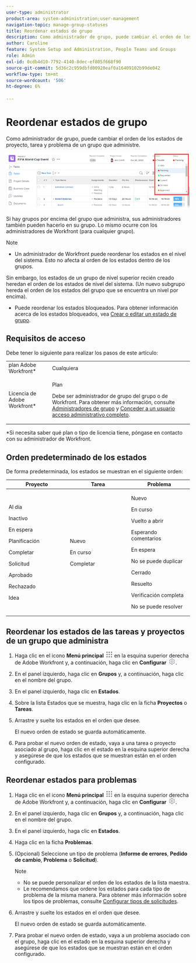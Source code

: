 ```yaml
---
user-type: administrator
product-area: system-administration;user-management
navigation-topic: manage-group-statuses
title: Reordenar estados de grupo
description: Como administrador de grupo, puede cambiar el orden de los estados de proyecto, tarea y problema de un grupo que administre.
author: Caroline
feature: System Setup and Administration, People Teams and Groups
role: Admin
exl-id: 0cdb4d10-7792-4140-8dec-ef805f668f90
source-git-commit: 5d36c2c959dbfd00920eaf0a16409102b99de042
workflow-type: tm+mt
source-wordcount: '506'
ht-degree: 6%

---
```


# Reordenar estados de grupo

Como administrador de grupo, puede cambiar el orden de los estados de proyecto, tarea y problema de un grupo que administre.

<!--
The system version of this snippet mentions a single group because a sysadmin call also reorder statuses there. Group admin version of this article is still needed.
-->

![](assets/statuses.png)

Si hay grupos por encima del grupo que administra, sus administradores también pueden hacerlo en su grupo. Lo mismo ocurre con los administradores de Workfront (para cualquier grupo).

>[!NOTE]
>
>* Un administrador de Workfront puede reordenar los estados en el nivel del sistema. Esto no afecta al orden de los estados dentro de los grupos.
>
>  Sin embargo, los estados de un grupo de nivel superior recién creado heredan el orden de los estados de nivel del sistema. (Un nuevo subgrupo hereda el orden de los estados del grupo que se encuentra un nivel por encima).
>
>* Puede reordenar los estados bloqueados. Para obtener información acerca de los estados bloqueados, vea [Crear o editar un estado de grupo](../../../administration-and-setup/manage-groups/manage-group-statuses/create-or-edit-a-group-status.md).
>

## Requisitos de acceso

Debe tener lo siguiente para realizar los pasos de este artículo:

<table style="table-layout:auto"> 
 <col> 
 <col> 
 <tbody> 
  <tr> 
   <td role="rowheader">plan Adobe Workfront* </td> 
   <td>Cualquiera</td> 
  </tr> 
  <tr data-mc-conditions="SnippetConditions-wf-groups.groups"> 
   <td role="rowheader">Licencia de Adobe Workfront*</td> 
   <td> <p>Plan </p> <p>Debe ser administrador de grupo del grupo o de Workfront. Para obtener más información, consulte <a href="../../../administration-and-setup/manage-groups/group-roles/group-administrators.md" class="MCXref xref">Administradores de grupo</a> y <a href="../../../administration-and-setup/add-users/configure-and-grant-access/grant-a-user-full-administrative-access.md" class="MCXref xref">Conceder a un usuario acceso administrativo completo</a>.</p> </td> 
  </tr> 
 </tbody> 
</table>

&#42;Si necesita saber qué plan o tipo de licencia tiene, póngase en contacto con su administrador de Workfront.

## Orden predeterminado de los estados

De forma predeterminada, los estados se muestran en el siguiente orden:

<table style="table-layout:auto"> 
 <col> 
 <col> 
 <col> 
 <thead> 
  <tr> 
   <th width="33.33%">Proyecto</th> 
   <th width="33.33%">Tarea</th> 
   <th width="33.33%">Problema</th> 
  </tr> 
 </thead> 
 <tbody> 
  <tr> 
   <td> 
     <p>Al día</p> 
     <p>Inactivo</p> 
     <p> En espera </p> 
     <p> Planificación </p> 
     <p> Completar </p> 
     <p> Solicitud </p> 
     <p> Aprobado </p> 
     <p> Rechazado </p> 
     <p> Idea </p> 
   </td> 
   <td> 
     <p>Nuevo</p> 
     <p>En curso</p> 
     <p>Completar</p> 
   </td> 
   <td> 
     <p>Nuevo</p> 
     <p>En curso</p> 
     <p>Vuelto a abrir</p> 
     <p>Esperando comentarios</p> 
     <p>En espera</p> 
     <p>No se puede duplicar</p> 
     <p>Cerrado</p> 
     <p>Resuelto</p> 
     <p>Verificación completa</p> 
     <p>No se puede resolver</p> 
   </td> 
  </tr> 
 </tbody> 
</table>

## Reordenar los estados de las tareas y proyectos de un grupo que administra

1. Haga clic en el icono **Menú principal** ![](assets/main-menu-icon.png) en la esquina superior derecha de Adobe Workfront y, a continuación, haga clic en **Configurar** ![](assets/gear-icon-settings.png).

1. En el panel izquierdo, haga clic en **Grupos** y, a continuación, haga clic en el nombre del grupo.
1. En el panel izquierdo, haga clic en **Estados**.
1. Sobre la lista Estados que se muestra, haga clic en la ficha **Proyectos** o **Tareas**.

1. Arrastre y suelte los estados en el orden que desee.

   El nuevo orden de estado se guarda automáticamente.

1. Para probar el nuevo orden de estado, vaya a una tarea o proyecto asociado al grupo, haga clic en el estado en la esquina superior derecha y asegúrese de que los estados que se muestran están en el orden configurado.

## Reordenar estados para problemas

1. Haga clic en el icono **Menú principal** ![](assets/main-menu-icon.png) en la esquina superior derecha de Adobe Workfront y, a continuación, haga clic en **Configurar** ![](assets/gear-icon-settings.png).

1. En el panel izquierdo, haga clic en **Grupos** y, a continuación, haga clic en el nombre del grupo.
1. En el panel izquierdo, haga clic en **Estados**.
1. Haga clic en la ficha **Problemas**.
1. (Opcional) Seleccione un tipo de problema (**Informe de errores**, **Pedido de cambio**, **Problema** o **Solicitud**).

   >[!NOTE]
   >
   >* No se puede personalizar el orden de los estados de la lista maestra.
   >* Le recomendamos que ordene los estados para cada tipo de problema de la misma manera. Para obtener más información sobre los tipos de problemas, consulte [Configurar tipos de solicitudes](../../../administration-and-setup/set-up-workfront/configure-system-defaults/configure-request-types.md).

1. Arrastre y suelte los estados en el orden que desee.

   El nuevo orden de estado se guarda automáticamente.

1. Para probar el nuevo orden de estado, vaya a un problema asociado con el grupo, haga clic en el estado en la esquina superior derecha y asegúrese de que los estados que se muestran están en el orden configurado.
